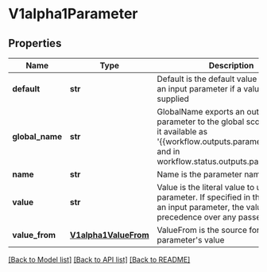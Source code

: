 # V1alpha1Parameter

## Properties
Name | Type | Description | Notes
------------ | ------------- | ------------- | -------------
**default** | **str** | Default is the default value to use for an input parameter if a value was not supplied | [optional] 
**global_name** | **str** | GlobalName exports an output parameter to the global scope, making it available as &#39;{{workflow.outputs.parameters.XXXX}} and in workflow.status.outputs.parameters | [optional] 
**name** | **str** | Name is the parameter name | 
**value** | **str** | Value is the literal value to use for the parameter. If specified in the context of an input parameter, the value takes precedence over any passed values | [optional] 
**value_from** | [**V1alpha1ValueFrom**](V1alpha1ValueFrom.md) | ValueFrom is the source for the output parameter&#39;s value | [optional] 

[[Back to Model list]](../README.md#documentation-for-models) [[Back to API list]](../README.md#documentation-for-api-endpoints) [[Back to README]](../README.md)


